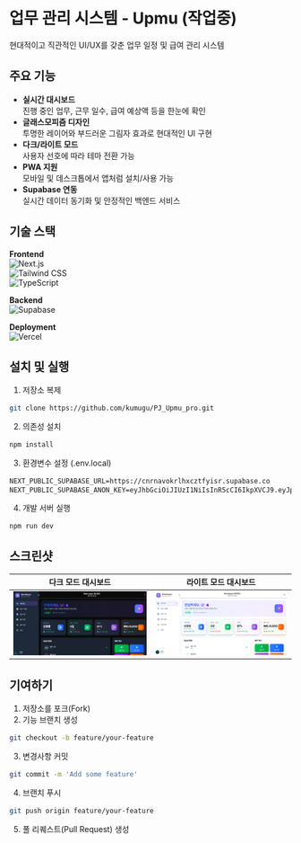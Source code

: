 # 업무 관리 시스템 - Upmu (작업중) 

현대적이고 직관적인 UI/UX를 갖춘 업무 일정 및 급여 관리 시스템

## 주요 기능

- **실시간 대시보드**  
  진행 중인 업무, 근무 일수, 급여 예상액 등을 한눈에 확인
- **글래스모피즘 디자인**  
  투명한 레이어와 부드러운 그림자 효과로 현대적인 UI 구현
- **다크/라이트 모드**  
  사용자 선호에 따라 테마 전환 가능
- **PWA 지원**  
  모바일 및 데스크톱에서 앱처럼 설치/사용 가능
- **Supabase 연동**  
  실시간 데이터 동기화 및 안정적인 백엔드 서비스

## 기술 스택

**Frontend**  
![Next.js](https://img.shields.io/badge/Next.js-000000?style=flat-square&logo=next.js&logoColor=white)  
![Tailwind CSS](https://img.shields.io/badge/Tailwind_CSS-38B2AC?style=flat-square&logo=tailwind-css&logoColor=white)  
![TypeScript](https://img.shields.io/badge/TypeScript-3178C6?style=flat-square&logo=typescript&logoColor=white)  

**Backend**  
![Supabase](https://img.shields.io/badge/Supabase-3ECF8E?style=flat-square&logo=supabase&logoColor=white)  

**Deployment**  
![Vercel](https://img.shields.io/badge/Vercel-000000?style=flat-square&logo=vercel&logoColor=white)  

## 설치 및 실행

1. 저장소 복제

```bash
git clone https://github.com/kumugu/PJ_Upmu_pro.git
```
2. 의존성 설치

```bash
npm install
```

3. 환경변수 설정 (.env.local)

```
NEXT_PUBLIC_SUPABASE_URL=https://cnrnavokrlhxcztfyisr.supabase.co
NEXT_PUBLIC_SUPABASE_ANON_KEY=eyJhbGciOiJIUzI1NiIsInR5cCI6IkpXVCJ9.eyJpc3MiOiJzdXBhYmFzZSIsInJlZiI6ImNucm5hdm9rcmxoeGN6dGZ5aXNyIiwicm9sZSI6ImFub24iLCJpYXQiOjE3NDkwMTE5NDMsImV4cCI6MjA2NDU4Nzk0M30.cscNr9PPH2itdrNZ2Xp0V4UmVGUvEoHix_npYXr7KnU
```

4. 개발 서버 실행

```bash
npm run dev
```

## 스크린샷

| 다크 모드 대시보드                            | 라이트 모드 대시보드                             |
| --------------------------------------------- | ------------------------------------------------ |
| ![다크 모드](/screenshots/dark-dashboard.png) | ![라이트 모드](/screenshots/light-dashboard.png) |



## 기여하기

1. 저장소를 포크(Fork)
2. 기능 브랜치 생성

```bash
git checkout -b feature/your-feature
```

3. 변경사항 커밋

```bash
git commit -m 'Add some feature'
```

4. 브랜치 푸시

```bash
git push origin feature/your-feature
```

5. 풀 리퀘스트(Pull Request) 생성
